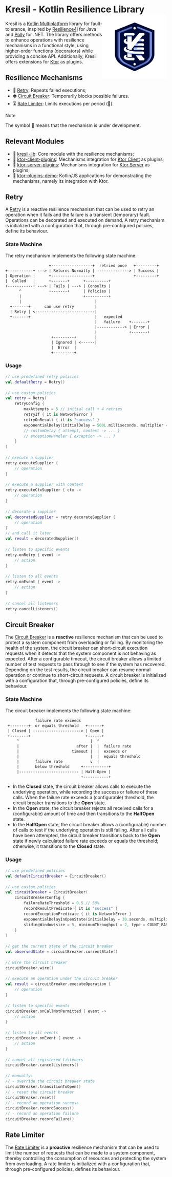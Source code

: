 # Kresil - Kotlin Resilience Library <img src="./docs/imgs/kresil-logo.png" align="right" width=200 alt="" />

Kresil is a [Kotlin Multiplatform](https://kotlinlang.org/docs/multiplatform.html) library for fault-tolerance,
inspired by [Resilience4j](https://resilience4j.readme.io/docs/getting-started) for Java
and [Polly](https://github.com/App-vNext/Polly) for .NET. The library offers methods to enhance operations with
resilience mechanisms in a functional style, using higher-order functions (decorators) while providing a concise API.
Additionally, Kresil offers extensions for [Ktor](https://ktor.io/) as plugins.

## Resilience Mechanisms

- 🔁 [Retry](#retry): Repeats failed executions;
- ⛔ [Circuit Breaker](#circuit-breaker): Temporarily blocks possible failures.
- ⏳ [Rate Limiter](#rate-limiter): Limits executions per period (🚧).

> [!NOTE]
> The symbol 🚧 means that the mechanism is under development.

## Relevant Modules

- 📁 [kresil-lib](kresil-lib/lib/README.md): Core module with the resilience mechanisms;
- 📁 [ktor-client-plugins](ktor-client-plugins/shared/README.md): Mechanisms integration for [Ktor Client](https://ktor.io/docs/client-create-new-application.html) as plugins;
- 📁 [ktor-server-plugins](ktor-server-plugins/shared/README.md): Mechanisms integration for [Ktor Server](https://ktor.io/docs/server-create-a-new-project.html) as plugins;
- 📁 [ktor-plugins-demo](ktor-plugins-demo/README.md): Kotlin/JS applications for demonstrating the mechanisms, namely its integration with Ktor.

## Retry

A [Retry](https://learn.microsoft.com/en-us/azure/architecture/patterns/retry) is a reactive resilience mechanism
that can be used to retry an operation when it fails and the failure is a transient (temporary) fault. 
Operations can be decorated and executed on demand.
A retry mechanism is initialized with a configuration that,
through pre-configured policies, define its behaviour.

### State Machine

The retry mechanism implements the following state machine:

```
                   +------------------+  retried once   +---------+
+-----------+ ---> | Returns Normally | --------------> | Success |
| Operation |      +------------------+                 +---------+
|  Called   |      +-------+      +----------+
+-----------+ ---> | Fails | ---> | Consults |
      ^            +-------+      | Policies |
      |                           +----------+
      |                                |
  +-------+      can use retry         |
  | Retry | <--------------------------|
  +-------+                            |   expected
                                       |   failure    +-------+
                                       |------------> | Error |
                                       |              +-------+
                    +---------+        |
                    | Ignored | <------|
                    |  Error  |
                    +---------+
```

### Usage

```kotlin
// use predefined retry policies
val defaultRetry = Retry()

// use custom policies
val retry = Retry(
    retryConfig {
        maxAttempts = 5 // initial call + 4 retries
        retryIf { it is NetworkError }
        retryOnResult { it is "success" }
        exponentialDelay(initialDelay = 500L.milliseconds, multiplier = 1.0, maxDelay = 1.minutes, randomizationFactor = 0.1)
        // customDelay { attempt, context -> ... }
        // exceptionHandler { exception -> ... }
    }
)

// execute a supplier
retry.executeSupplier {
    // operation
}

// execute a supplier with context
retry.executeCtxSupplier { ctx ->
    // operation
}

// decorate a supplier
val decoratedSupplier = retry.decorateSupplier {
    // operation
}
// and call it later
val result = decoratedSupplier()

// listen to specific events
retry.onRetry { event ->
    // action
}

// listen to all events
retry.onEvent { event ->
    // action
}

// cancel all listeners
retry.cancelListeners()
```

## Circuit Breaker

The [Circuit Breaker](https://learn.microsoft.com/en-us/azure/architecture/patterns/circuit-breaker)
is a **reactive** resilience mechanism
that can be used to protect a system component from overloading or failing.
By monitoring the health of the system, the circuit breaker can short-circuit
execution requests when it detects that the system component is not behaving as expected.
After a configurable timeout,
the circuit breaker allows a limited number of test requests to pass through to see if the system has recovered.
Depending on the test results, the circuit breaker can resume normal operation or continue to short-circuit requests.
A circuit breaker is initialized with a configuration that,
through pre-configured policies, define its behaviour.

### State Machine

The circuit breaker implements the following state machine:

```
             failure rate exceeds
 +--------+  or equals threshold   +------+
 | Closed | ---------------------> | Open |
 +--------+                        +------+
     ^                               |  ^
     |                         after |  |  failure rate
     |                       timeout |  |  exceeds or
     |                               |  |  equals threshold
     |       failure rate            v  |
     |       below threshold     +-----------+
     |-------------------------- | Half-Open |
                                 +-----------+
```

- In the **Closed** state, the circuit breaker allows calls to execute the underlying operation, while
recording the success or failure of these calls.
When the failure rate exceeds a (configurable) threshold, the
circuit breaker transitions to the **Open** state.
- In the **Open** state,
the circuit breaker rejects all received calls for a (configurable) amount of time and then transitions
to the **HalfOpen** state.
- In the **HalfOpen** state,
the circuit breaker allows a (configurable) number of calls to test if the underlying operation is still failing.
After all calls have been attempted, the circuit breaker transitions back to the **Open** state if newly calculated
failure rate exceeds or equals the threshold; otherwise, it transitions to the **Closed** state.

### Usage

```kotlin
// use predefined policies
val defaultCircuitBreaker = CircuitBreaker()

// use custom policies
val circuitBreaker = CircuitBreaker(
    circuitBreakerConfig {
        failureRateThreshold = 0.5 // 50%
        recordResultPredicate { it is "success" }
        recordExceptionPredicate { it is NetworkError }
        exponentialDelayInOpenState(initialDelay = 30.seconds, multiplier = 2.0, maxDelay = 10.minutes)
        slidingWindow(size = 5, minimumThroughput = 2, type = COUNT_BASED)
    }
)

// get the current state of the circuit breaker
val observedState = circuitBreaker.currentState()

// wire the circuit breaker
circuitBreaker.wire()

// execute an operation under the circuit breaker
val result = circuitBreaker.executeOperation {
    // operation
}

// listen to specific events
circuitBreaker.onCallNotPermitted { event ->
    // action
}

// listen to all events
circuitBreaker.onEvent { event ->
    // action
}

// cancel all registered listeners
circuitBreaker.cancelListeners()

// manually:
// - override the circuit breaker state
circuitBreaker.transitionToOpen()
// - reset the circuit breaker
circuitBreaker.reset()
// - record an operation success
circuitBreaker.recordSuccess()
// - record an operation failure
circuitBreaker.recordFailure()
```

## Rate Limiter

The [Rate Limiter](https://learn.microsoft.com/en-us/azure/architecture/patterns/rate-limiting) is a **proactive** resilience mechanism
that can be used to limit the number of requests that can be made to a system component, thereby controlling the consumption of resources and protecting the system from overloading.
A rate limiter is initialized with a configuration that, through pre-configured policies, defines its behaviour.
